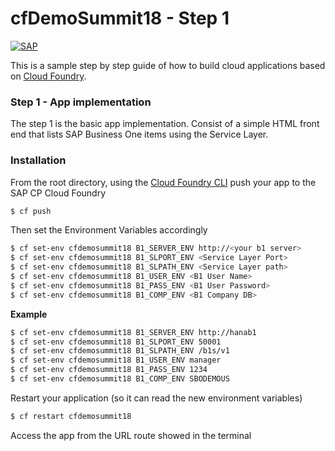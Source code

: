 # cfDemoSummit18 - Step 1
[![SAP](https://i.imgur.com/kkQTp3m.png)](https://cloudplatform.sap.com)

This is a sample step by step guide of how to build cloud applications based on [Cloud Foundry](https://www.cloudfoundry.org/). 

### Step 1 - App implementation
The step 1 is the basic app implementation. Consist of a simple HTML front end that lists SAP Business One items using the Service Layer.

### Installation
From the root directory, using the [Cloud Foundry CLI](https://docs.cloudfoundry.org/cf-cli/install-go-cli.html) push your app to the SAP CP Cloud Foundry
```sh
$ cf push
```
Then set the Environment Variables accordingly
```sh
$ cf set-env cfdemosummit18 B1_SERVER_ENV http://<your b1 server>
$ cf set-env cfdemosummit18 B1_SLPORT_ENV <Service Layer Port>
$ cf set-env cfdemosummit18 B1_SLPATH_ENV <Service Layer path>
$ cf set-env cfdemosummit18 B1_USER_ENV <B1 User Name>
$ cf set-env cfdemosummit18 B1_PASS_ENV <B1 User Password>
$ cf set-env cfdemosummit18 B1_COMP_ENV <B1 Company DB>
```
**Example**
```sh
$ cf set-env cfdemosummit18 B1_SERVER_ENV http://hanab1
$ cf set-env cfdemosummit18 B1_SLPORT_ENV 50001
$ cf set-env cfdemosummit18 B1_SLPATH_ENV /b1s/v1
$ cf set-env cfdemosummit18 B1_USER_ENV manager
$ cf set-env cfdemosummit18 B1_PASS_ENV 1234
$ cf set-env cfdemosummit18 B1_COMP_ENV SBODEMOUS
```

Restart your application (so it can read the new environment variables)
```sh
$ cf restart cfdemosummit18
```

Access the app from the URL route showed in the terminal
